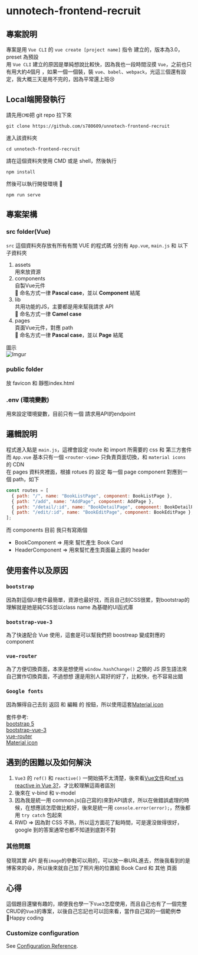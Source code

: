 # unnotech-frontend-recruit
## 專案說明
專案是用 `Vue CLI` 的 `vue create [project name]` 指令 建立的，版本為3.0，preset 為預設  
用 `Vue CLI` 建立的原因是單純想說比較快，因為我也一段時間沒摸 `Vue`，之前也只有用大約4個月 ，如果一個一個裝，裝 `vue`、`babel`、`webpack`，光這三個還有設定，我大概三天是用不完的，因為平常還上班😢

## Local端開發執行
請先用`CMD`把 git repo 拉下來
```
git clone https://github.com/s780609/unnotech-frontend-recruit
```

進入該資料夾
```
cd unnotech-frontend-recruit
```

請在這個資料夾使用 CMD 或是 shell，然後執行
```
npm install
```

然後可以執行開發環境 🚀 
```
npm run serve
```

## 專案架構
### src folder(Vue)
`src` 這個資料夾存放有所有有關 VUE 的程式碼
分別有 `App.vue`, `main.js` 和 以下子資料夾  
1. assets  
用來放資源
2. components  
自製Vue元件  
📌 命名方式一律 **Pascal case**，並以 **Component** 結尾
3. lib  
共用功能的JS，主要都是用來幫我請求 API  
📌 命名方式一律 **Camel case**
4. pages  
頁面Vue元件，對應 path  
📌 命名方式一律 **Pascal case**，並以 **Page** 結尾

圖示   
![Imgur](https://i.imgur.com/bVJztlm.png)

### public folder
放 favicon 和 靜態index.html

### .env (環境變數)
用來設定環境變數，目前只有一個 請求用API的endpoint
## 邏輯說明
程式進入點是 `main.js`，這裡會設定 route 和 import 所需要的 css 和 第三方套件
而 `App.vue` 基本只有一個 `<router-view>` 只負責頁面切換，和 `material icons` 的 CDN  
在 pages 資料夾裡面，根據 rotues 的 設定 每一個 page component 對應到一個 path，如下
```javascript
const routes = [
  { path: "/", name: "BookListPage", component: BookListPage },
  { path: "/add", name: "AddPage", component: AddPage },
  { path: "/detail/:id", name: "BookDetailPage", component: BookDetailPage },
  { path: "/edit/:id", name: "BookEditPage", component: BookEditPage },
];
```

而 components 目前 我只有寫兩個
* BookComponent => 用來 幫忙產生 Book Card
* HeaderComponent => 用來幫忙產生頁面最上面的 header

## 使用套件以及原因
### `bootstrap` 
因為對這個UI套件最簡單，資源也最好找，而且自己刻CSS很累，對bootstrap的理解就是她是純CSS並以class name 為基礎的UI函式庫
### `bootstrap-vue-3`
為了快速配合 Vue 使用，這套是可以幫我們把 boostreap 變成對應的component
### `vue-router` 
為了方便切換頁面，本來是想使用 `window.hashChange()` 之類的 JS 原生語法來自己實作切換頁面，不過想想 還是用別人寫好的好了，比較快，也不容易出錯
### `Google fonts`
因為懶得自己去刻 返回 和 編輯 的 按鈕，所以使用這套[Material icon][6]

套件參考:  
[bootstrap 5][4]  
[bootstrap-vue-3][3]  
[vue-router][5]  
[Material icon][6]
## 遇到的困難以及如何解決
1. `Vue3` 的 `ref()` 和 `reactive()` 一開始搞不太清楚，後來看[Vue文件][2]和[ref vs reactive in Vue 3?][1]，才比較理解這兩者區別
2. 後來在 v-bind 和 v-model 
3. 因為我是統一用 common.js(自己寫的)來對API請求，所以在做錯誤處理的時候，在想應該怎麼做比較好，後來是統一用 `console.error(error);`，然後都用 `try catch` 包起來
4. RWD => 因為對 CSS 不熟，所以這方面花了點時間，可是還沒做得很好，google 到的答案通常也都不知道到底對不對  

### 其他問題
發現其實 API 是有`image`的參數可以用的，可以放一串URL進去，然後我看到的是博客來的😆，所以後來就自己加了照片用的位置給 Book Card 和 其他 頁面

## 心得
這個題目還蠻有趣的，順便我也學一下`Vue3`怎麼使用，而且自己也有了一個完整CRUD的`Vue3`的專案，以後自己忘記也可以回來看，當作自己寫的一個範例😎  
🎉Happy coding
### Customize configuration
See [Configuration Reference](https://cli.vuejs.org/config/).


[1]: https://stackoverflow.com/questions/61452458/ref-vs-reactive-in-vue-3
[2]: https://cn.vuejs.org/api/reactivity-core.html#reactive

[3]: https://bootstrap-vue.org/
[4]: https://getbootstrap.com/docs/5.0/getting-started/introduction/
[5]: https://router.vuejs.org/
[6]: https://fonts.google.com/icons